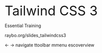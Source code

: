 <!-- .slide: data-state="layout-title no-fragment"  -->

<div class="h1 mb-0" style="font-size: 3em">Tailwind CSS 3</div>

Essential Training

<div class="btn btn-warning py-0 px-2 mt-2">raybo.org/slides_tailwindcss3</div>

<p class="small mt-4"><span class="badge bg-light text-dark me-1 ms-2">&larr; &rarr;</span> navigate
<span class="badge bg-light text-dark me-1 ms-2">t</span>toolbar
<span class="badge bg-light text-dark me-1 ms-2">m</span>menu
<span class="badge bg-light text-dark me-1 ms-2">esc</span>overview</p>
